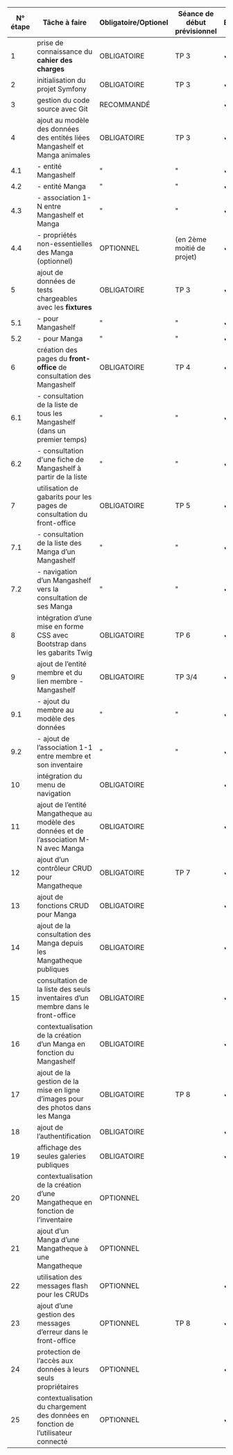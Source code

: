 | N° étape | Tâche à faire                                                                 | Obligatoire/Optionel | Séance de début prévisionnel | État   |
|----------|------------------------------------------------------------------------------|-----------------------|-----------------------------|--------|
| 1        | prise de connaissance du **cahier des charges**                              | OBLIGATOIRE           | TP 3                        | ✔      |
| 2        | initialisation du projet Symfony                                            | OBLIGATOIRE           | TP 3                        | ✔      |
| 3        | gestion du code source avec Git                                             | RECOMMANDÉ            |                             | ✔      |
| 4        | ajout au modèle des données des entités liées Mangashelf et Manga animales | OBLIGATOIRE           | TP 3                        | ✔      |
| 4.1      | - entité Mangashelf                                                      | "                     | "                           | ✔      |
| 4.2      | - entité Manga                                                            | "                     | "                           | ✔      |
| 4.3      | - association 1-N entre Mangashelf et Manga                             | "                     | "                           | ✔      |
| 4.4      | - propriétés non-essentielles des Manga (optionnel)                       | OPTIONNEL             | (en 2ème moitié de projet) |    ✔    |
| 5        | ajout de données de tests chargeables avec les **fixtures**                 | OBLIGATOIRE           | TP 3                        | ✔      |
| 5.1      | - pour Mangashelf                                                        | "                     | "                           | ✔      |
| 5.2      | - pour Manga                                                             | "                     | "                           | ✔      |
| 6        | création des pages du **front-office** de consultation des Mangashelf     | OBLIGATOIRE           | TP 4                        | ✔      |
| 6.1      | - consultation de la liste de tous les Mangashelf (dans un premier temps) | "                     | "                           | ✔      |
| 6.2      | - consultation d'une fiche de Mangashelf à partir de la liste              | "                     | "                           | ✔      |
| 7        | utilisation de gabarits pour les pages de consultation du front-office      | OBLIGATOIRE           | TP 5                        | ✔      |
| 7.1      | - consultation de la liste des Manga d’un Mangashelf                   | "                     | "                           | ✔      |
| 7.2      | - navigation d’un Mangashelf vers la consultation de ses Manga         | "                     | "                           | ✔      |
| 8        | intégration d’une mise en forme CSS avec Bootstrap dans les gabarits Twig   | OBLIGATOIRE           | TP 6                        | ✔      |
| 9        | ajout de l’entité membre et du lien membre - Mangashelf                  | OBLIGATOIRE           | TP 3/4                      | ✔      |
| 9.1      | - ajout du membre au modèle des données                                     | "                     | "                           | ✔      |
| 9.2      | - ajout de l’association 1-1 entre membre et son inventaire                | "                     | "                           | ✔      |
| 10       | intégration du menu de navigation                                           | OBLIGATOIRE           |                             | ✔      |
| 11       | ajout de l’entité Mangatheque au modèle des données et de l’association M-N avec Manga | OBLIGATOIRE           |                             | ✔      |
| 12       | ajout d’un contrôleur CRUD pour Mangatheque                                   | OBLIGATOIRE           | TP 7                        | ✔      |
| 13       | ajout de fonctions CRUD pour Manga                                        | OBLIGATOIRE           |                             | ✔      |
| 14       | ajout de la consultation des Manga depuis les Mangatheque publiques         | OBLIGATOIRE           |                             | ✔      |
| 15       | consultation de la liste des seuls inventaires d’un membre dans le front-office | OBLIGATOIRE           |                             | ✔      |
| 16       | contextualisation de la création d’un Manga en fonction du Mangashelf | OBLIGATOIRE           |                             | ✔      |
| 17       | ajout de la gestion de la mise en ligne d’images pour des photos dans les Manga | OBLIGATOIRE           | TP 8                        | ✔      |
| 18       | ajout de l’authentification                                                 | OBLIGATOIRE           |                             | ✔      |
| 19       | affichage des seules galeries publiques                                     | OBLIGATOIRE           |                             | ✔      |
| 20       | contextualisation de la création d’une Mangatheque en fonction de l’inventaire | OPTIONNEL             |                             |        |
| 21       | ajout d’un Manga d’une Mangatheque à une Mangatheque                         | OPTIONNEL             |                             |        |
| 22       | utilisation des messages flash pour les CRUDs                               | OPTIONNEL             |                             |    ✔    |
| 23       | ajout d’une gestion des messages d’erreur dans le front-office             | OPTIONNEL             | TP 8                        |   ✔     |
| 24       | protection de l’accès aux données à leurs seuls propriétaires              | OPTIONNEL             |                             |   ✔     |
| 25       | contextualisation du chargement des données en fonction de l’utilisateur connecté | OPTIONNEL             |                             |    ✔    |
